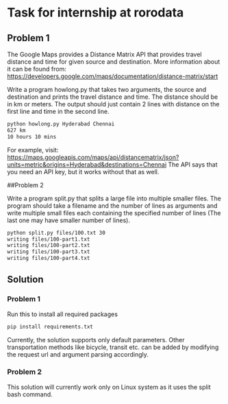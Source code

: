 # Task for internship at rorodata
## Problem 1

The Google Maps provides a Distance Matrix API that provides travel
distance and time for given source and destination. More information about it can be
found from:
https://developers.google.com/maps/documentation/distance-matrix/start

Write a program howlong.py that takes two arguments, the source and destination
and prints the travel distance and time. The distance should be in km or meters. The
output should just contain 2 lines with distance on the first line and time in the
second line.

```bash
python howlong.py Hyderabad Chennai
627 km
10 hours 10 mins
```

For example, visit:
https://maps.googleapis.com/maps/api/distancematrix/json?units=metric&origins=Hyderabad&destinations=Chennai
The API says that you need an API key, but it works without that as well.

##Problem 2

Write a program split.py that splits a large file into multiple smaller
files. The program should take a filename and the number of lines as arguments and
write multiple small files each containing the specified number of lines (The last one
may have smaller number of lines).

```bash
python split.py files/100.txt 30
writing files/100-part1.txt
writing files/100-part2.txt
writing files/100-part3.txt
writing files/100-part4.txt
```

## Solution
### Problem 1

Run this to install all required packages
```bash
pip install requirements.txt
```

Currently, the solution supports only default parameters. Other transportation methods like bicycle, transit etc. can be added by modifying the request url and argument parsing accordingly.

### Problem 2

This solution will currently work only on Linux system as it uses the split bash command.
